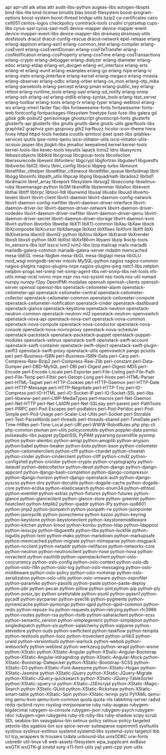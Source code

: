 apr
apr-util
atk
atlas
attr
audit-libs-python
augeas-libs
autogen-libopts
bind-libs-lite
bind-license
binutils
blas
boost-filesystem
boost-program-options
boost-system
boost-thread
bridge-utils
bzip2
ca-certificates
cairo
celt051
centos-logos
checkpolicy
conntrack-tools
crudini
cryptsetup
cups-libs
cyrus-sasl
cyrus-sasl-md5
device-mapper
device-mapper-event
device-mapper-event-libs
device-mapper-libs
dnsmasq
dnsmasq-utils
dosfstools
dracut
dracut-config-rescue
dracut-network
epel-release
erlang
erlang-appmon
erlang-asn1
erlang-common_test
erlang-compiler
erlang-cosEvent
erlang-cosEventDomain
erlang-cosFileTransfer
erlang-cosNotification
erlang-cosProperty
erlang-cosTime
erlang-cosTransactions
erlang-crypto
erlang-debugger
erlang-dialyzer
erlang-diameter
erlang-edoc
erlang-eldap
erlang-erl_docgen
erlang-erl_interface
erlang-erts
erlang-et
erlang-eunit
erlang-examples
erlang-gs
erlang-hipe
erlang-ic
erlang-inets
erlang-jinterface
erlang-kernel
erlang-megaco
erlang-mnesia
erlang-observer
erlang-odbc
erlang-orber
erlang-os_mon
erlang-otp_mibs
erlang-parsetools
erlang-percept
erlang-pman
erlang-public_key
erlang-reltool
erlang-runtime_tools
erlang-sasl
erlang-sd_notify
erlang-snmp
erlang-ssh
erlang-ssl
erlang-stdlib
erlang-syntax_tools
erlang-test_server
erlang-toolbar
erlang-tools
erlang-tv
erlang-typer
erlang-webtool
erlang-wx
erlang-xmerl
facter
flac-libs
fontawesome-fonts
fontawesome-fonts-web
fontconfig
fontpackages-filesystem
freetype
fuse
fuse-libs
galera
gd
gdisk
gdk-pixbuf2
genisoimage
ghostscript
ghostscript-fonts
glusterfs
glusterfs-api
glusterfs-libs
gnutls
gnutls-dane
gnutls-utils
gperftools-libs
graphite2
graphviz
gsm
gssproxy
gtk2
harfbuzz
hicolor-icon-theme
hiera
hivex
httpd
httpd-tools
hwdata
icoutils
ipmitool
ipset
ipset-libs
iptables-services
iputils
ipxe-roms-qemu
iscsi-initiator-utils
iscsi-initiator-utils-iscsiuio
jasper-libs
jbigkit-libs
jemalloc
keepalived
kernel
kernel-tools
kernel-tools-libs
kexec-tools
keyutils
lapack
lcms2
ldns
libasyncns
libbasicobjects
libblkid
libcgroup
libcgroup-tools
libcollection
liberasurecode
libevent
libfontenc
libgcrypt
libgfortran
libgudev1
libguestfs
libibverbs
libICE
libicu
libini_config
libiscsi
libjpeg-turbo
libmount
libnetfilter_cthelper
libnetfilter_cttimeout
libnetfilter_queue
libnfsidmap
libnl
libogg
libosinfo
libpath_utils
libpcap
libpng
libquadmath
librados2
librbd1
librdmacm
libref_array
libreport-filesystem
librsvg2
libseccomp
libselinux-ruby
libsemanage-python
libSM
libsndfile
libstemmer
libtalloc
libtevent
libthai
libtiff
libtirpc
libtool-ltdl
libunwind
libusal
libusbx
libuuid
libverto-tevent
libvirt
libvirt-client
libvirt-daemon
libvirt-daemon-config-network
libvirt-daemon-config-nwfilter
libvirt-daemon-driver-interface
libvirt-daemon-driver-lxc
libvirt-daemon-driver-network
libvirt-daemon-driver-nodedev
libvirt-daemon-driver-nwfilter
libvirt-daemon-driver-qemu
libvirt-daemon-driver-secret
libvirt-daemon-driver-storage
libvirt-daemon-kvm
libvirt-python
libvorbis
libwebp
libX11
libX11-common
libXau
libXaw
libxcb
libXcomposite
libXcursor
libXdamage
libXext
libXfixes
libXfont
libXft
libXi
libXinerama
libxml2
libxml2-python
libXmu
libXpm
libXrandr
libXrender
libxslt
libxslt-python
libXt
libXtst
libXxf86vm
libyaml
libzip
lksctp-tools
lm_sensors-libs
lsof
lsscsi
lvm2
lvm2-libs
lzop
mailcap
mailx
mariadb
mariadb-galera-common
mariadb-galera-server
mdadm
memcached
mesa-libEGL
mesa-libgbm
mesa-libGL
mesa-libglapi
mesa-libGLU
mod_wsgi
mongodb-server
mtools
MySQL-python
nagios
nagios-common
nagios-plugins
nagios-plugins-nrpe
nagios-plugins-ping
netcf-libs
netpbm
netpbm-progs
net-snmp
net-snmp-agent-libs
net-snmp-libs
net-tools
nfs-utils
nmap-ncat
novnc
nrpe
nspr
nss
nss-sysinit
nss-tools
nss-util
numad
numpy
numpy-f2py
OpenIPMI-modalias
openssh
openssh-clients
openssh-server
openssl
openssl-libs
openstack-ceilometer-alarm
openstack-ceilometer-api
openstack-ceilometer-central
openstack-ceilometer-collector
openstack-ceilometer-common
openstack-ceilometer-compute
openstack-ceilometer-notification
openstack-cinder
openstack-dashboard
openstack-glance
openstack-keystone
openstack-neutron
openstack-neutron-common
openstack-neutron-ml2
openstack-neutron-openvswitch
openstack-nova-api
openstack-nova-cert
openstack-nova-common
openstack-nova-compute
openstack-nova-conductor
openstack-nova-console
openstack-nova-novncproxy
openstack-nova-scheduler
openstack-packstack
openstack-packstack-puppet
openstack-puppet-modules
openstack-selinux
openstack-swift
openstack-swift-account
openstack-swift-container
openstack-swift-object
openstack-swift-plugin-swift3
openstack-swift-proxy
openstack-utils
openvswitch
pango
pciutils
perl
perl-Business-ISBN
perl-Business-ISBN-Data
perl-Carp
perl-Compress-Raw-Bzip2
perl-Compress-Raw-Zlib
perl-constant
perl-Data-Dumper
perl-DBD-MySQL
perl-DBI
perl-Digest
perl-Digest-MD5
perl-Encode
perl-Encode-Locale
perl-Exporter
perl-File-Listing
perl-File-Path
perl-File-Temp
perl-Filter
perl-Getopt-Long
perl-hivex
perl-HTML-Parser
perl-HTML-Tagset
perl-HTTP-Cookies
perl-HTTP-Daemon
perl-HTTP-Date
perl-HTTP-Message
perl-HTTP-Negotiate
perl-HTTP-Tiny
perl-IO-Compress
perl-IO-HTML
perl-IO-Socket-IP
perl-IO-Socket-SSL
perl-libs
perl-libwww-perl
perl-LWP-MediaTypes
perl-macros
perl-Net-Daemon
perl-Net-HTTP
perl-Net-LibIDN
perl-Net-SSLeay
perl-parent
perl-PathTools
perl-PlRPC
perl-Pod-Escapes
perl-podlators
perl-Pod-Perldoc
perl-Pod-Simple
perl-Pod-Usage
perl-Scalar-List-Utils
perl-Socket
perl-Storable
perl-Text-ParseWords
perl-threads
perl-threads-shared
perl-TimeDate
perl-Time-HiRes
perl-Time-Local
perl-URI
perl-WWW-RobotRules
php
php-cli
php-common
pixman
pm-utils
policycoreutils-python
poppler-data
psmisc
pulseaudio-libs
puppet
pyOpenSSL
PyPAM
pyparsing
pysendfile
pysnmp
python
python-alembic
python-amqp
python-amqplib
python-anyjson
python-babel
python-beaker
python-boto
python-bson
python-ceilometer
python-ceilometerclient
python-cffi
python-chardet
python-cheetah
python-cinder
python-cinderclient
python-cliff
python-cmd2
python-configshell
python-croniter
python-crypto
python-cryptography
python-dateutil
python-debtcollector
python-devel
python-django
python-django-appconf
python-django-bash-completion
python-django-compressor
python-django-horizon
python-django-openstack-auth
python-django-pyscss
python-dns
python-docutils
python-dogpile-cache
python-dogpile-core
python-ecdsa
python-elasticsearch
python-enum34
python-ethtool
python-eventlet
python-extras
python-fixtures
python-futures
python-glance
python-glanceclient
python-glance-store
python-greenlet
python-heatclient
python-httplib2
python-ipaddr
python-IPy
python-iso8601
python-jinja2
python-jsonpatch
python-jsonpath-rw
python-jsonpointer
python-jsonrpclib
python-jsonschema
python-kazoo
python-keyring
python-keystone
python-keystoneclient
python-keystonemiddleware
python-kitchen
python-kmod
python-kombu
python-ldap
python-ldappool
python-lesscpy
python-libguestfs
python-libs
python-lockfile
python-logutils
python-lxml
python-mako
python-markdown
python-markupsafe
python-memcached
python-migrate
python-mimeparse
python-msgpack
python-ncclient
python-netaddr
python-netifaces
python-networkx-core
python-neutron
python-neutronclient
python-nose
python-nova
python-novaclient
python-oauthlib
python-openstackclient
python-oslo-concurrency
python-oslo-config
python-oslo-context
python-oslo-db
python-oslo-i18n
python-oslo-log
python-oslo-messaging
python-oslo-middleware
python-oslo-policy
python-oslo-rootwrap
python-oslo-serialization
python-oslo-utils
python-oslo-vmware
python-osprofiler
python-paramiko
python-passlib
python-paste
python-paste-deploy
python-pbr
python-pecan
python-pillow
python-pint
python-pip
python-ply
python-posix_ipc
python-prettytable
python-psutil
python-pyasn1
python-pycadf
python-pycparser
python-pyeclib
python-pygments
python-pymemcache
python-pymongo
python-qpid
python-qpid-common
python-redis
python-repoze-lru
python-requests
python-retrying
python-rfc3986
python-routes
python-rsa
python-rtslib
python-saharaclient
python-scss
python-semantic_version
python-simplegeneric
python-simplejson
python-singledispatch
python-six
python-sqlalchemy
python-sqlparse
python-stevedore
python-suds
python-swiftclient
python-taskflow
python-tempita
python-testtools
python-tooz
python-troveclient
python-urllib3
python-urwid
python-versiontools
python-warlock
python-webob
python-websockify
python-webtest
python-werkzeug
python-wrapt
python-wsme
python-XStatic
python-XStatic-Angular
python-XStatic-Angular-Bootstrap
python-XStatic-Angular-lrdragndrop
python-XStatic-Angular-Mock
python-XStatic-Bootstrap-Datepicker
python-XStatic-Bootstrap-SCSS
python-XStatic-D3
python-XStatic-Font-Awesome
python-XStatic-Hogan
python-XStatic-Jasmine
python-XStatic-jQuery
python-XStatic-JQuery-Migrate
python-XStatic-JQuery-quicksearch
python-XStatic-JQuery-TableSorter
python-XStatic-jquery-ui
python-XStatic-JSEncrypt
python-XStatic-Magic-Search
python-XStatic-QUnit
python-XStatic-Rickshaw
python-XStatic-smart-table
python-XStatic-Spin
python-XStatic-termjs
pytz
PyYAML
qemu-img
qemu-kvm
qemu-kvm-common
quota
quota-nls
rabbitmq-server
radvd
redis
rpcbind
rsync
rsyslog-mmjsonparse
ruby
ruby-augeas
rubygem-bigdecimal
rubygem-io-console
rubygem-json
rubygem-psych
rubygem-rdoc
rubygem-rgen
rubygems
ruby-irb
ruby-libs
ruby-shadow
scipy
scrub
SDL
seabios-bin
seavgabios-bin
selinux-policy
selinux-policy-targeted
setools-libs
sgabios-bin
sos
spice-server
suitesparse
supermin5
sysfsutils
syslinux
syslinux-extlinux
systemd
systemd-libs
systemd-sysv
targetcli
tbb
tcl
tcp_wrappers
tk
trousers
tzdata
unbound-libs
unixODBC
urw-fonts
usbredir
util-linux
v8
web-assets-filesystem
wpa_supplicant
wxBase
wxGTK
wxGTK-gl
xinetd
xorg-x11-font-utils
yajl
yaml-cpp
yum-utils
